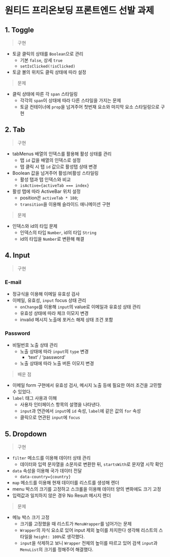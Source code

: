 # 원티드 프리온보딩 프론트엔드 선발 과제

## 1. Toggle

> 구현

- 토글 클릭의 상태를 `Boolean`으로 관리
  - 기본 `false`, 상세 `true`
  - `setIsClicked(!isClicked)`
- 토글 볼의 위치도 클릭 상태에 따라 설정

> 문제

- 클릭 상태에 따른 각 `span` 스타일링
  - 각각의 `span`이 상태에 따라 다른 스타일을 가지는 문제
  - 토글 컨테이너에 `prop`을 넘겨주어 첫번재 요소와 마지막 요소 스타일링으로 구현

## 2. Tab

> 구현

- tabMenus 배열의 인덱스를 활용해 활성 상태를 관리
  - 탭 `id` 값을 배열의 인덱스로 설정
  - 탭 클릭 시 탭 `id` 값으로 활성탭 상태 변경
- Boolean 값을 넘겨주어 활성/비활성 스타일링
  - 활성 탭과 탭 인덱스와 비교
  - `isActive={activeTab === index}`
- 활성 탭에 따라 ActiveBar 위치 설정
  - position은 `activeTab * 180`;
  - `transition`을 이용해 슬라이드 애니메이션 구현

> 문제

- 인덱스와 id의 타입 문제
  - 인덱스의 타입 `Number`, id의 타입 `String`
  - id의 타입을 `Number`로 변환해 해결

## 4. Input

> 구현

### E-mail

- 정규식을 이용해 이메일 유효성 검사
- 이메일, 유효성, `input` focus 상태 관리
  - `onChange`를 이용해 `input`의 value로 이메일과 유효성 상태 관리
  - 유효성 상태에 따라 체크 이모지 변경
  - invalid 메시지 노출에 포커스 해제 상태 조건 포함

### Password

- 비밀번호 노출 상태 관리
  - 노출 상태에 따라 `input`의 `type` 변경
    - ‘text’ / ‘password’
  - 노출 상태에 따라 노출 버튼 이모지 변경

> 배운 점

- 이메일 form 구현에서 유효성 검사, 메시지 노출 등에 필요한 여러 조건을 고민할 수 있었다.
- `label` 태그 사용과 이해
  - 사용자 인터페이스 항목의 설명을 나타낸다.
  - `input`과 연관에서 `input`에 `id` 속성, `label`에 같은 값의 `for` 속성
  - 클릭으로 연관된 `input`에 `focus`

## 5. Dropdown

> 구현

- `filter` 메소드를 이용해 데이터 상태 관리
  - 데이터와 입력 문자열을 소문자로 변환한 뒤, `startsWith`로 문자열 시작 확인
- `data` 속성을 이용해 국가 데이터 전달
  - `data-country={country}`
- `map` 메소드를 이용해 현재 데이터를 리스트를 생성해 렌더
- menu 박스의 크기를 고정하고 스크롤을 이용해 데이터 양의 변화에도 크기 고정
- 입력값과 일치하지 않은 경우 No Result 메시지 렌더

> 문제

- 메뉴 박스 크기 고정
  - 크기를 고정했을 때 리스트가 `MenuWrapper`를 넘어가는 문제
  - `Wrapper`의 자식 요소로 있어 input 제외 높이를 차지한다 생각해 리스트의 스타일을 `height: 100%`로 생각했다.
  - `input`을 삭제하고 보니 `Wrapper` 전체의 높이를 따르고 있어 검색 `input`과 `MenuList`의 크기를 정해주어 해결했다.
